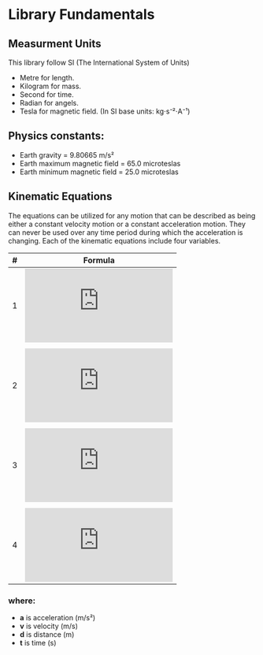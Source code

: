 # Library Fundamentals

## Measurment Units

This library follow SI (The International System of Units)

- Metre for length.
- Kilogram for mass.
- Second for time.
- Radian for angels.
- Tesla for magnetic field. (In SI base units:	kg⋅s⁻²⋅A⁻¹)

## Physics constants:
- Earth gravity = 9.80665 m/s²
- Earth maximum magnetic field = 65.0 microteslas
- Earth minimum magnetic field = 25.0 microteslas

## Kinematic Equations
The equations can be utilized for any motion that can be described as being either a constant velocity motion or a constant acceleration motion. 
They can never be used over any time period during which the acceleration is changing. Each of the kinematic equations include four variables.

|#|Formula|
|---|---|
|1|![](https://latex.codecogs.com/gif.latex?d%20%3D%20v_%7Bi%7D%20*%20t%20&plus;%20%5Cfrac%7Ba%20*%20t%5E2%7D%7B2%7D)|
|||
|2|![](https://latex.codecogs.com/gif.latex?v_%7Bi-1%7D%5E2%20%3D%20v_%7Bi%7D%5E2%20&plus;%202a%20*%20d)|
|||
|3|![](https://latex.codecogs.com/gif.latex?v_%7Bi-1%7D%5E2%20%3D%20v_%7Bi%7D%5E2%20&plus;%202a%20*%20t%5E2)|
|||
|4|![](https://latex.codecogs.com/gif.latex?d%20%3D%20%5Cfrac%7Bv_%7Bi%7D%20&plus;%20v_%7Bi&plus;1%7D%7D%7B2%7D%20*%20t)|

### where:
* __a__ is acceleration (m/s²)
* __v__ is velocity (m/s)
* __d__ is distance (m)
* __t__ is time (s)

